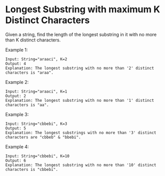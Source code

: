 # Longest Substring with maximum K Distinct Characters

Given a string, find the length of the longest substring in it with no more than K distinct characters.

Example 1:

```
Input: String="araaci", K=2
Output: 4
Explanation: The longest substring with no more than '2' distinct characters is "araa".
```

Example 2:

```
Input: String="araaci", K=1
Output: 2
Explanation: The longest substring with no more than '1' distinct characters is "aa".
```

Example 3:

```
Input: String="cbbebi", K=3
Output: 5
Explanation: The longest substrings with no more than '3' distinct characters are "cbbeb" & "bbebi".
```

Example 4:

```
Input: String="cbbebi", K=10
Output: 6
Explanation: The longest substring with no more than '10' distinct characters is "cbbebi".
```

